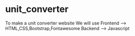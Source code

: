 # unit_converter
To make a unit converter website 
We will use 
Frontend --> HTML,CSS,Bootstrap,Fontawesome
Backend --> Javascript

